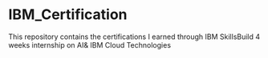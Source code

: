 # IBM_Certification
This repository contains the certifications I earned through IBM SkillsBuild 4 weeks internship on AI&amp; IBM Cloud  Technologies
